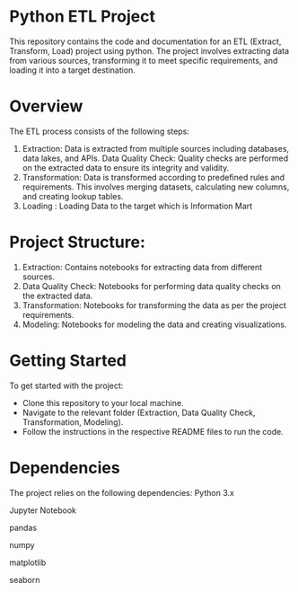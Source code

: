 # Python ETL Project
This repository contains the code and documentation for an ETL (Extract, Transform, Load) project using python. The project involves extracting data from various sources, transforming it to meet specific requirements, and loading it into a target destination.

# Overview
The ETL process consists of the following steps:

1) Extraction: Data is extracted from multiple sources including databases, data lakes, and APIs.
Data Quality Check: Quality checks are performed on the extracted data to ensure its integrity and validity.
2) Transformation: Data is transformed according to predefined rules and requirements. This involves merging datasets, calculating new columns, and creating lookup tables.
3) Loading : Loading Data to the target which is Information Mart
# Project Structure:
1) Extraction: Contains notebooks for extracting data from different sources.
2) Data Quality Check: Notebooks for performing data quality checks on the extracted data.
3) Transformation: Notebooks for transforming the data as per the project requirements.
4) Modeling: Notebooks for modeling the data and creating visualizations.
# Getting Started
To get started with the project:
- Clone this repository to your local machine.
- Navigate to the relevant folder (Extraction, Data Quality Check, Transformation, Modeling).
- Follow the instructions in the respective README files to run the code.
# Dependencies
The project relies on the following dependencies:
Python 3.x

Jupyter Notebook

pandas

numpy

matplotlib

seaborn
